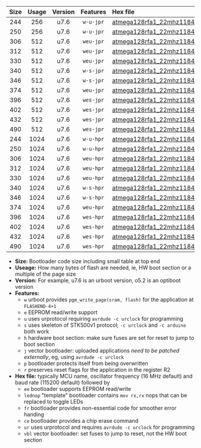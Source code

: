 |Size|Usage|Version|Features|Hex file|
|:-:|:-:|:-:|:-:|:--|
|244|256|u7.6|`w-u-jpr`|[atmega128rfa1_22mhz1184_230400bps_ur_vbl.hex](https://raw.githubusercontent.com/stefanrueger/urboot/main/atmega128rfa1_22mhz1184_230400bps_ur_vbl.hex)|
|250|256|u7.6|`w-u-jpr`|[atmega128rfa1_22mhz1184_230400bps_lednop_ur_vbl.hex](https://raw.githubusercontent.com/stefanrueger/urboot/main/atmega128rfa1_22mhz1184_230400bps_lednop_ur_vbl.hex)|
|306|512|u7.6|`weu-jpr`|[atmega128rfa1_22mhz1184_230400bps_ee_ur_vbl.hex](https://raw.githubusercontent.com/stefanrueger/urboot/main/atmega128rfa1_22mhz1184_230400bps_ee_ur_vbl.hex)|
|312|512|u7.6|`weu-jpr`|[atmega128rfa1_22mhz1184_230400bps_ee_lednop_ur_vbl.hex](https://raw.githubusercontent.com/stefanrueger/urboot/main/atmega128rfa1_22mhz1184_230400bps_ee_lednop_ur_vbl.hex)|
|330|512|u7.6|`weu-jpr`|[atmega128rfa1_22mhz1184_230400bps_ee_lednop_fr_ur_vbl.hex](https://raw.githubusercontent.com/stefanrueger/urboot/main/atmega128rfa1_22mhz1184_230400bps_ee_lednop_fr_ur_vbl.hex)|
|340|512|u7.6|`w-s-jpr`|[atmega128rfa1_22mhz1184_230400bps_vbl.hex](https://raw.githubusercontent.com/stefanrueger/urboot/main/atmega128rfa1_22mhz1184_230400bps_vbl.hex)|
|346|512|u7.6|`w-s-jpr`|[atmega128rfa1_22mhz1184_230400bps_lednop_vbl.hex](https://raw.githubusercontent.com/stefanrueger/urboot/main/atmega128rfa1_22mhz1184_230400bps_lednop_vbl.hex)|
|374|512|u7.6|`weu-jpr`|[atmega128rfa1_22mhz1184_230400bps_ee_lednop_fr_ce_ur_vbl.hex](https://raw.githubusercontent.com/stefanrueger/urboot/main/atmega128rfa1_22mhz1184_230400bps_ee_lednop_fr_ce_ur_vbl.hex)|
|396|512|u7.6|`wes-jpr`|[atmega128rfa1_22mhz1184_230400bps_ee_vbl.hex](https://raw.githubusercontent.com/stefanrueger/urboot/main/atmega128rfa1_22mhz1184_230400bps_ee_vbl.hex)|
|402|512|u7.6|`wes-jpr`|[atmega128rfa1_22mhz1184_230400bps_ee_lednop_vbl.hex](https://raw.githubusercontent.com/stefanrueger/urboot/main/atmega128rfa1_22mhz1184_230400bps_ee_lednop_vbl.hex)|
|432|512|u7.6|`wes-jpr`|[atmega128rfa1_22mhz1184_230400bps_ee_lednop_fr_vbl.hex](https://raw.githubusercontent.com/stefanrueger/urboot/main/atmega128rfa1_22mhz1184_230400bps_ee_lednop_fr_vbl.hex)|
|490|512|u7.6|`wes-jpr`|[atmega128rfa1_22mhz1184_230400bps_ee_lednop_fr_ce_vbl.hex](https://raw.githubusercontent.com/stefanrueger/urboot/main/atmega128rfa1_22mhz1184_230400bps_ee_lednop_fr_ce_vbl.hex)|
|244|1024|u7.6|`w-u-hpr`|[atmega128rfa1_22mhz1184_230400bps_ur.hex](https://raw.githubusercontent.com/stefanrueger/urboot/main/atmega128rfa1_22mhz1184_230400bps_ur.hex)|
|250|1024|u7.6|`w-u-hpr`|[atmega128rfa1_22mhz1184_230400bps_lednop_ur.hex](https://raw.githubusercontent.com/stefanrueger/urboot/main/atmega128rfa1_22mhz1184_230400bps_lednop_ur.hex)|
|306|1024|u7.6|`weu-hpr`|[atmega128rfa1_22mhz1184_230400bps_ee_ur.hex](https://raw.githubusercontent.com/stefanrueger/urboot/main/atmega128rfa1_22mhz1184_230400bps_ee_ur.hex)|
|312|1024|u7.6|`weu-hpr`|[atmega128rfa1_22mhz1184_230400bps_ee_lednop_ur.hex](https://raw.githubusercontent.com/stefanrueger/urboot/main/atmega128rfa1_22mhz1184_230400bps_ee_lednop_ur.hex)|
|330|1024|u7.6|`weu-hpr`|[atmega128rfa1_22mhz1184_230400bps_ee_lednop_fr_ur.hex](https://raw.githubusercontent.com/stefanrueger/urboot/main/atmega128rfa1_22mhz1184_230400bps_ee_lednop_fr_ur.hex)|
|340|1024|u7.6|`w-s-hpr`|[atmega128rfa1_22mhz1184_230400bps.hex](https://raw.githubusercontent.com/stefanrueger/urboot/main/atmega128rfa1_22mhz1184_230400bps.hex)|
|346|1024|u7.6|`w-s-hpr`|[atmega128rfa1_22mhz1184_230400bps_lednop.hex](https://raw.githubusercontent.com/stefanrueger/urboot/main/atmega128rfa1_22mhz1184_230400bps_lednop.hex)|
|374|1024|u7.6|`weu-hpr`|[atmega128rfa1_22mhz1184_230400bps_ee_lednop_fr_ce_ur.hex](https://raw.githubusercontent.com/stefanrueger/urboot/main/atmega128rfa1_22mhz1184_230400bps_ee_lednop_fr_ce_ur.hex)|
|396|1024|u7.6|`wes-hpr`|[atmega128rfa1_22mhz1184_230400bps_ee.hex](https://raw.githubusercontent.com/stefanrueger/urboot/main/atmega128rfa1_22mhz1184_230400bps_ee.hex)|
|402|1024|u7.6|`wes-hpr`|[atmega128rfa1_22mhz1184_230400bps_ee_lednop.hex](https://raw.githubusercontent.com/stefanrueger/urboot/main/atmega128rfa1_22mhz1184_230400bps_ee_lednop.hex)|
|432|1024|u7.6|`wes-hpr`|[atmega128rfa1_22mhz1184_230400bps_ee_lednop_fr.hex](https://raw.githubusercontent.com/stefanrueger/urboot/main/atmega128rfa1_22mhz1184_230400bps_ee_lednop_fr.hex)|
|490|1024|u7.6|`wes-hpr`|[atmega128rfa1_22mhz1184_230400bps_ee_lednop_fr_ce.hex](https://raw.githubusercontent.com/stefanrueger/urboot/main/atmega128rfa1_22mhz1184_230400bps_ee_lednop_fr_ce.hex)|

- **Size:** Bootloader code size including small table at top end
- **Useage:** How many bytes of flash are needed, ie, HW boot section or a multiple of the page size
- **Version:** For example, u7.6 is an urboot version, o5.2 is an optiboot version
- **Features:**
  + `w` urboot provides `pgm_write_page(sram, flash)` for the application at `FLASHEND-4+1`
  + `e` EEPROM read/write support
  + `u` uses urprotocol requiring `avrdude -c urclock` for programming
  + `s` uses skeleton of STK500v1 protocol; `-c urclock` and `-c arduino` both work
  + `h` hardware boot section: make sure fuses are set for reset to jump to boot section
  + `j` vector bootloader: uploaded applications *need to be patched externally*, eg, using `avrdude -c urclock`
  + `p` bootloader protects itself from being overwritten
  + `r` preserves reset flags for the application in the register R2
- **Hex file:** typically MCU name, oscillator frequency (16 MHz default) and baud rate (115200 default) followed by
  + `ee` bootloader supports EEPROM read/write
  + `lednop` "template" bootloader contains `mov rx,rx` nops that can be replaced to toggle LEDs
  + `fr` bootloader provides non-essential code for smoother error handing
  + `ce` bootloader provides a chip erase command
  + `ur` uses urprotocol and requires `avrdude -c urclock` for programming
  + `vbl` vector bootloader: set fuses to jump to reset, not the HW boot section

